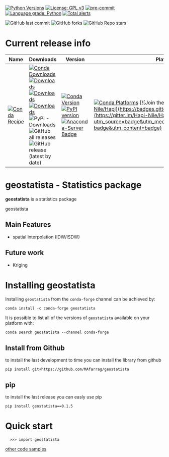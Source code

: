 [![Python Versions](https://img.shields.io/pypi/pyversions/geostatista.png)](https://img.shields.io/pypi/pyversions/geostatista)
[![License: GPL v3](https://img.shields.io/badge/License-GPLv3-blue.svg)](https://www.gnu.org/licenses/gpl-3.0)
[![pre-commit](https://img.shields.io/badge/pre--commit-enabled-brightgreen?logo=pre-commit&logoColor=white)](https://github.com/pre-commit/pre-commit)
[![Language grade: Python](https://img.shields.io/lgtm/grade/python/g/MAfarrag/geostatista.svg?logo=lgtm&logoWidth=18)](https://lgtm.com/projects/g/MAfarrag/geostatista/context:python)
[![Total alerts](https://img.shields.io/lgtm/alerts/g/MAfarrag/geostatista.svg?logo=lgtm&logoWidth=18)](https://lgtm.com/projects/g/MAfarrag/geostatista/alerts/)



![GitHub last commit](https://img.shields.io/github/last-commit/MAfarrag/geostatista)
![GitHub forks](https://img.shields.io/github/forks/MAfarrag/geostatista?style=social)
![GitHub Repo stars](https://img.shields.io/github/stars/MAfarrag/geostatista?style=social)


Current release info
====================

| Name | Downloads                                                                                                                                                                                                                                                                                                                                                                                                                                                                                                                                                                                                                                                                                                                   | Version | Platforms |
| --- |-----------------------------------------------------------------------------------------------------------------------------------------------------------------------------------------------------------------------------------------------------------------------------------------------------------------------------------------------------------------------------------------------------------------------------------------------------------------------------------------------------------------------------------------------------------------------------------------------------------------------------------------------------------------------------------------------------------------------------| --- | --- |
| [![Conda Recipe](https://img.shields.io/badge/recipe-geostatista-green.svg)](https://anaconda.org/conda-forge/geostatista) | [![Conda Downloads](https://img.shields.io/conda/dn/conda-forge/geostatista.svg)](https://anaconda.org/conda-forge/geostatista) [![Downloads](https://pepy.tech/badge/geostatista)](https://pepy.tech/project/geostatista) [![Downloads](https://pepy.tech/badge/geostatista/month)](https://pepy.tech/project/geostatista)  [![Downloads](https://pepy.tech/badge/geostatista/week)](https://pepy.tech/project/geostatista)  ![PyPI - Downloads](https://img.shields.io/pypi/dd/geostatista?color=blue&style=flat-square) ![GitHub all releases](https://img.shields.io/github/downloads/MAfarrag/geostatista/total) ![GitHub release (latest by date)](https://img.shields.io/github/downloads/MAfarrag/geostatista/0.1.0/total) | [![Conda Version](https://img.shields.io/conda/vn/conda-forge/geostatista.svg)](https://anaconda.org/conda-forge/geostatista) [![PyPI version](https://badge.fury.io/py/geostatista.svg)](https://badge.fury.io/py/geostatista) [![Anaconda-Server Badge](https://anaconda.org/conda-forge/geostatista/badges/version.svg)](https://anaconda.org/conda-forge/geostatista) | [![Conda Platforms](https://img.shields.io/conda/pn/conda-forge/geostatista.svg)](https://anaconda.org/conda-forge/geostatista) [![Join the chat at https://gitter.im/Hapi-Nile/Hapi](https://badges.gitter.im/Hapi-Nile/Hapi.svg)](https://gitter.im/Hapi-Nile/Hapi?utm_source=badge&utm_medium=badge&utm_campaign=pr-badge&utm_content=badge) |

geostatista - Statistics package
=====================================================================
**geostatista** is a statistics package

geostatista

Main Features
-------------
  - spatial interpolation (IDW/ISDW)


Future work
-------------
  - Kriging



Installing geostatista
===============

Installing `geostatista` from the `conda-forge` channel can be achieved by:

```
conda install -c conda-forge geostatista
```

It is possible to list all of the versions of `geostatista` available on your platform with:

```
conda search geostatista --channel conda-forge
```

## Install from Github
to install the last development to time you can install the library from github
```
pip install git+https://github.com/MAfarrag/geostatista
```

## pip
to install the last release you can easly use pip
```
pip install geostatista==0.1.5
```

Quick start
===========

```
  >>> import geostatista
```

[other code samples](https://geostatista.readthedocs.io/en/latest/?badge=latest)
